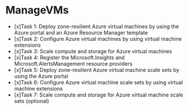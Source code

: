 # ManageVMs


- [x]Task 1: Deploy zone-resilient Azure virtual machines by using the Azure portal and an Azure Resource Manager template
- [x]Task 2: Configure Azure virtual machines by using virtual machine extensions
- [x]Task 3: Scale compute and storage for Azure virtual machines
- [x]Task 4: Register the Microsoft.Insights and Microsoft.AlertsManagement resource providers
- [x]Task 5: Deploy zone-resilient Azure virtual machine scale sets by using the Azure portal
- [x]Task 6: Configure Azure virtual machine scale sets by using virtual machine extensions
- [x]Task 7: Scale compute and storage for Azure virtual machine scale sets (optional)
